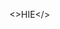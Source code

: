 <>HIE</>

<!---
VegazNightCrawler/VegazNightCrawler is a ✨ special ✨ repository because its `README.md` (this file) appears on your GitHub profile.
You can click the Preview link to take a look at your changes.
--->
